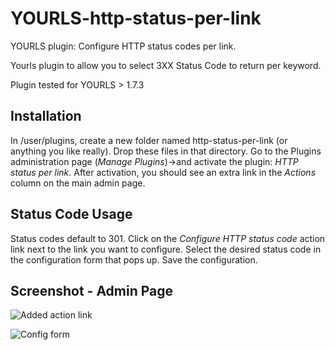 # YOURLS-http-status-per-link

YOURLS plugin: Configure HTTP status codes per link.

Yourls plugin to allow you to select 3XX Status Code to return per keyword.

Plugin tested for YOURLS > 1.7.3


## Installation
In /user/plugins, create a new folder named http-status-per-link (or anything you like really).
Drop these files in that directory.
Go to the Plugins administration page (*Manage Plugins*)->and activate the plugin: *HTTP status per link*.
After activation, you should see an extra link in the *Actions* column on the main admin page.

## Status Code Usage
Status codes default to 301.
Click on the *Configure HTTP status code* action link next to the link you want to configure.
Select the desired status code in the configuration form that pops up.
Save the configuration.

## Screenshot - Admin Page
![Added action link](img/action_link.png)

![Config form](img/config_form.png)
